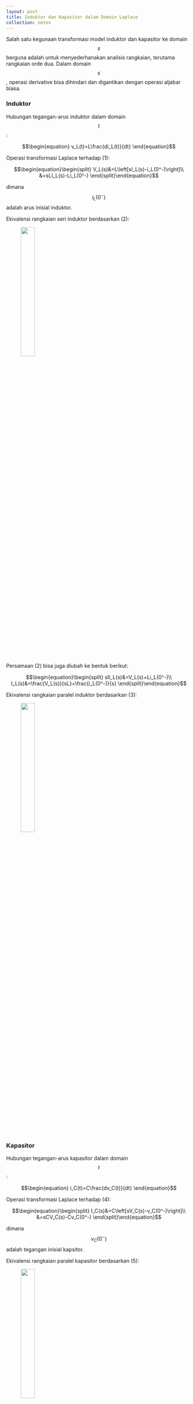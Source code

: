 ```yaml
---
layout: post
title: Induktor dan Kapasitor dalam Domain Laplace
collection: notes
---
```


Salah satu kegunaan transformasi model induktor dan kapasitor ke domain $$s$$ berguna adalah untuk menyederhanakan analisis rangkaian, terutama rangkaian orde dua. Dalam domain $$s$$, operasi derivative bisa dihindari dan digantikan dengan operasi aljabar biasa. 

### Induktor

Hubungan tegangan-arus induktor dalam domain $$t$$:

$$\begin{equation}
v_L(t)=L\frac{di_L(t)}{dt}
\end{equation}$$

Operasi transformasi Laplace terhadap (1):

$$\begin{equation}\begin{split}
V_L(s)&=L\left[sI_L(s)-i_L(0^-)\right]\\
&=sLI_L(s)-Li_L(0^-)
\end{split}\end{equation}$$

dimana $$i_L(0^-)$$ adalah arus inisial induktor. 

Ekivalensi rangkaian seri induktor berdasarkan (2):

<figure class="center">
    <img src="{{ site.url }}{{ site.baseurl }}/images/inductor-series-laplace.jpg" width="30%" height="auto" alt="">
</figure>

Persamaan (2) bisa juga diubah ke bentuk berikut:

$$\begin{equation}\begin{split}
slI_L(s)&=V_L(s)+Li_L(0^-)\\
I_L(s)&=\frac{V_L(s)}{sL}+\frac{i_L(0^-)}{s}
\end{split}\end{equation}$$

Ekivalensi rangkaian paralel induktor berdasarkan (3):

<figure class="center">
    <img src="{{ site.url }}{{ site.baseurl }}/images/inductor-paralel-laplace.jpg" width="30%" height="auto" alt="">
</figure>

### Kapasitor

Hubungan tegangan-arus kapasitor dalam domain $$t$$:

$$\begin{equation}
i_C(t)=C\frac{dv_C(t)}{dt}
\end{equation}$$

Operasi transformasi Laplace terhadap (4):

$$\begin{equation}\begin{split}
I_C(s)&=C\left[sV_C(s)-v_C(0^-)\right]\\
&=sCV_C(s)-Cv_C(0^-)
\end{split}\end{equation}$$

dimana $$v_C(0^-)$$ adalah tegangan inisial kapsitor. 

Ekivalensi rangkaian paralel kapasitor berdasarkan (5):

<figure class="center">
    <img src="{{ site.url }}{{ site.baseurl }}/images/capacitor-paralel-laplace.jpg" width="30%" height="auto" alt="">
</figure>

Persamaan (5) bisa juga diubah ke bentuk berikut:

$$\begin{equation}\begin{split}
sCV_C(s)&=I_C(s)+Cv_C(0^-)\\
V_C(s)&=\frac{I_C(s)}{sC}+\frac{v_C(0^-)}{s}
\end{split}\end{equation}$$

Ekivalensi rangkaian seri kapasitor berdasarkan (6):

<figure class="center">
    <img src="{{ site.url }}{{ site.baseurl }}/images/capacitor-series-laplace.jpg" width="30%" height="auto" alt="">
</figure>